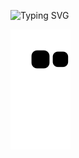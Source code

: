 <!---
- 👋 Hi, I’m @redwane-ai
- 👀 I’m interested in ...
- 🌱 I’m currently learning ...
- 💞️ I’m looking to collaborate on ...
- 📫 How to reach me ...
--->

![Typing SVG](https://readme-typing-svg.demolab.com?font=Fira+Code&pause=1000&width=435&lines=Hello+!;I'm+@redwane-ai;...)

<img src="https://raw.githubusercontent.com/muhiqsimui/muhiqsimui/output/github-contribution-grid-snake.svg" />



 
<!---
redwane-ai/redwane-ai is a ✨ special ✨ repository because its `README.md` (this file) appears on your GitHub profile.
You can click the Preview link to take a look at your changes.
--->
